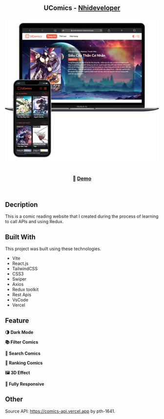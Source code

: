 <h2 align="center">
  UComics - <a href="https://nhideveloper.id.vn" target="_blank">Nhideveloper</a>
</h2>
<div align="center">
  <img alt="Demo" src="./screen_shot/ucomics_screen_shot.png" />
</div>

<br/>


<h3 align="center">
    🔹
    <a href="https://comic-universe-nhidev.vercel.app/">Demo</a>
</h3>

<br/>

## Decription

This is a comic reading website that I created during the process of learning to call APIs and using Redux.


## Built With

This project was built using these technologies.

- Vite
- React.js
- TailwindCSS
- CSS3
- Swiper
- Axios
- Redux toolkit
- Rest Apis
- VsCode
- Vercel

## Feature

**🌗 Dark Mode**

**📚 Filter Comics**

**🔎 Search Comics**

**️🏅 Ranking Comics**

**🖼️ 3D Effect**

**📱 Fully Responsive**

## Other

Source API: <a href="https://comics-api.vercel.app/">https://comics-api.vercel.app</a> by pth-1641.
